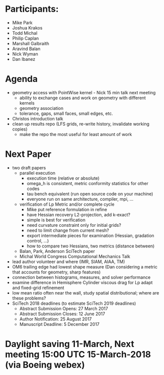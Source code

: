 
# Participants:
 - Mike Park
 - Joshua Krakos
 - Todd Michal
 - Philip Caplan
 - Marshall Galbraith
 - Aravind Balan
 - Nick Wyman
 - Dan Ibanez

# Agenda
- geometry access with PointWise kernel - Nick 15 min talk next meeting
  - ability to exchange cases and work on geometry with different kernels
  - geometry association
  - tolerance, gaps, small faces, small edges, etc.
- Christos introduction talk
- clean up results repo (LFS grids, re-write history, invalidate working copies)
  - make the repo the most useful for least amount of work

# Next Paper
- two draft papers
  - parallel execution
    - execution time (relative or absolute)
    - omega_h is consistent, metric conformity statistics for other codes
    - tau bench equivalent (run open source code on your machine)
    - everyone run on same architecture, compiler, mpi, ...
  - verification of Lp Metric and/or complete cycle
    - Mike put reference formulation in refine
    - have Hessian recovery L2-projection, add k-exact?
    - simple is best for verification
    - need curvature constraint only for initial grids?
    - need to limit change from current mesh?
    - export intermediate pieces for examination (Hessian, gradation control, ...)
    - how to compare two Hessians, two metrics (distance between)
  - Balan, Park, Anderson SciTech paper
  - Michal World Congress Computational Mechanics Talk
- lead author volunteer and where (IMR, SIAM, AIAA, TM)
- OM6 trailing edge had lowest shape measure (Dan considering a metric that accounts for geometry, sharp features)
- connection between histograms, measures, and solver performance
- examine difference in Hemisphere Cylinder viscous drag for Lp adapt and fixed-grid refinement
- low mean ratio often near the wall, study spatial distributional; where are these problems?
- SciTech 2018 deadlines (to estimate SciTech 2019 deadlines)
  - Abstract Submission Opens: 27 March 2017 
  - Abstract Submission Closes: 12 June 2017
  - Author Notification: 25 August 2017 
  - Manuscript Deadline: 5 December 2017

# Daylight saving 11-March, Next meeting 15:00 UTC 15-March-2018 (via Boeing webex) 


